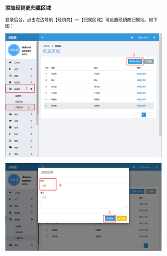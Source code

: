 ### 添加经销商归属区域

登录后台，点击左边导航【经销商】—【归属区域】可设置经销商归属地。如下图：

![](/assets/经销商归属区域设置1.png)

![](/assets/经销商归属区域设置2.png)


